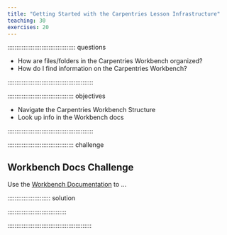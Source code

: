 ```yaml
---
title: "Getting Started with the Carpentries Lesson Infrastructure"
teaching: 30
exercises: 20
---
```


:::::::::::::::::::::::::::::::::::::: questions 

- How are files/folders in the Carpentries Workbench organized?
- How do I find information on the Carpentries Workbench?

::::::::::::::::::::::::::::::::::::::::::::::::

::::::::::::::::::::::::::::::::::::: objectives

- Navigate the Carpentries Workbench Structure
- Look up info in the Workbench docs

::::::::::::::::::::::::::::::::::::::::::::::::

<!--- Outline 
1. [Setup ahead] Instructor creates test repo with X issues and shares with learners
	- X = the number of learners +2
	- Ideally, issues are not on the same pages so they don't cause conflicts, or we plan to teach conflicts (which could be a good way to have learners practice editing PRs)
2. Instructor shows the repo vs the rendered website
3. While exploring the rendered website we discover a problem
4. Look for an issue on the problem in the repo
5. To fix the issue, we need to look something up in the workbench docs.  Instructor shows the Workbench file structure in the repo and the docs to look something up
6. Exercise 1:  Look something up in the Workbench Docs
-->


::::::::::::::::::::::::::::::::::::: challenge 

## Workbench Docs Challenge

Use the [Workbench Documentation][workbench] to ...

:::::::::::::::::::::::: solution 


<!--- Where to find the solution to ... above -->
<!--- Solution to ... above -->

:::::::::::::::::::::::::::::::::

:::::::::::::::::::::::::::::::::::::::::::::::



[workbench]: https://carpentries.github.io/sandpaper-docs
